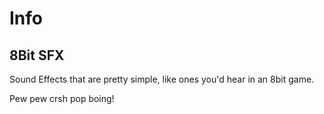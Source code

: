 # Info
## 8Bit SFX
Sound Effects that are pretty simple, like ones you'd hear in an 8bit game.

Pew pew crsh pop boing! 
